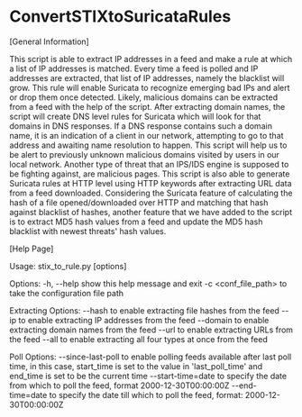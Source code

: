 # ConvertSTIXtoSuricataRules

[General Information]

This script is able to extract IP addresses in a feed and make a rule at which a list of IP addresses is matched. Every time a 
feed is polled and IP addresses are extracted, that list of IP addresses, namely the blacklist will grow. This rule will enable
Suricata to recognize emerging bad IPs and alert or drop them once detected.
Likely, malicious domains can be extracted from a feed with the help of the script. After extracting domain names, the script
will create DNS level rules for Suricata which will look for that domains in DNS responses. If a DNS response contains such a
domain name, it is an indication of a client in our network, attempting to go to that address and awaiting name resolution to
happen. This script will help us to be alert to previously unknown malicious domains visited by users in our local network.
Another type of threat that an IPS/IDS engine is supposed to be fighting against, are malicious pages. This script is also able
to generate Suricata rules at HTTP level using HTTP keywords after extracting URL data from a feed downloaded.
Considering the Suricata feature of calculating the hash of a file opened/downloaded over HTTP and matching that hash against
blacklist of hashes, another feature that we have added to the script is to extract MD5 hash values from a feed and update the
MD5 hash blacklist with newest threats' hash values.

[Help Page]

Usage: stix_to_rule.py [options]

Options:
  -h, --help           show this help message and exit
  -c <conf_file_path>  to take the configuration file path

  Extracting Options:
    --hash             to enable extracting file hashes from the feed
    --ip               to enable extracting IP addresses from the feed
    --domain           to enable extracting domain names from the feed
    --url              to enable extracting URLs from the feed
    --all              to enable extracting all four types at once from the
                       feed

  Poll Options:
    --since-last-poll  to enable polling feeds available after last poll time,
                       in this case, start_time is set to the value in
                       'last_poll_time' and end_time is set to be the current
                       time
    --start-time=date  to specify the date from which to poll the feed, format
                       2000-12-30T00:00:00Z
    --end-time=date    to specify the date till which to poll the feed,
                       format: 2000-12-30T00:00:00Z
                    
